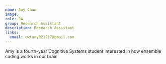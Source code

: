 ```yaml
---
name: Amy Chan
image: 
role: RA
group: Research Assistant  
description: Research Assistant
links:
  email: cwtamy021217@gmail.com 
---
```


Amy is a fourth-year Cognitive Systems student interested in how ensemble coding works in our brain
